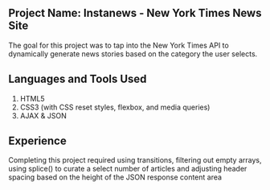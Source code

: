 
## Project Name: Instanews - New York Times News Site

The goal for this project was to tap into the New York Times API to dynamically generate news stories based on the category the user selects. 

## Languages and Tools Used
1. HTML5
2. CSS3 (with CSS reset styles, flexbox, and media queries)
3. AJAX & JSON

## Experience
Completing this project required using transitions, filtering out empty arrays, using splice() to curate a select number of articles and adjusting header spacing based on the height of the JSON response content area

